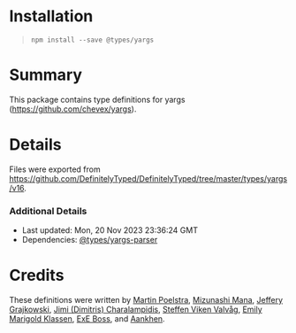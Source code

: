 # Installation
>
> `npm install --save @types/yargs`

# Summary

This package contains type definitions for yargs (<https://github.com/chevex/yargs>).

# Details

Files were exported from <https://github.com/DefinitelyTyped/DefinitelyTyped/tree/master/types/yargs/v16>.

### Additional Details

* Last updated: Mon, 20 Nov 2023 23:36:24 GMT
* Dependencies: [@types/yargs-parser](https://npmjs.com/package/@types/yargs-parser)

# Credits

These definitions were written by [Martin Poelstra](https://github.com/poelstra), [Mizunashi Mana](https://github.com/mizunashi-mana), [Jeffery Grajkowski](https://github.com/pushplay), [Jimi (Dimitris) Charalampidis](https://github.com/JimiC), [Steffen Viken Valvåg](https://github.com/steffenvv), [Emily Marigold Klassen](https://github.com/forivall), [ExE Boss](https://github.com/ExE-Boss), and [Aankhen](https://github.com/Aankhen).
